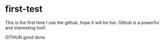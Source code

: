 # first-test
This is the first time I use the github, hope it will be fun. 
Github is a powerful and interesting tool!

GITHUN good
done

